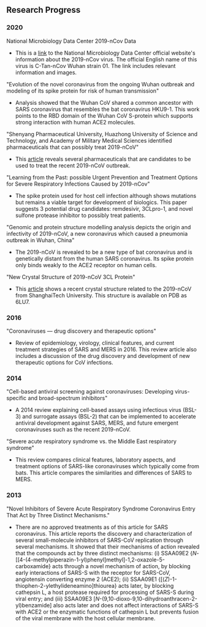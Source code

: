 ## Research Progress

### 2020 

National Microbiology Data Center 2019-nCov Data

* This is a [link](http://nmdc.cn/#/nCoV) to the National Microbiology Data Center official website's information about the 2019-nCov virus. The official English name of this virus is C-Tan-nCov Wuhan strain 01. The link includes relevant information and images.

"Evolution of the novel coronavirus from the ongoing Wuhan outbreak and modeling of its spike protein for risk of human transmission"    

 * Analysis showed that the Wuhan CoV shared a common ancestor with SARS coronavirus that resembles the bat coronavirus HKU9-1. This work points to the RBD domain of the Wuhan CoV S-protein which supports strong interaction with human ACE2 molecules. 

"Shenyang Pharmaceutical University, Huazhong University of Science and Technology, and Academy of Military Medical Sciences identified pharmaceuticals that can possibly treat 2019-nCoV"    

 * This [article](https://mp.weixin.qq.com/s/TlI0d4XsfrrFtYHhWI7h6g) reveals several pharmaceuticals that are candidates to be used to treat the recent 2019-nCoV outbreak. 

"Learning from the Past: possible Urgent Prevention and Treatment Options for Severe Respiratory Infections Caused by 2019-nCov"    

 * The spike protein used for host cell infection although shows mutations but remains a viable target for development of biologics. This paper suggests 3 potential drug candidates: remdesivir, 3CLpro-1, and novel sulfone protease inhibitor to possibly treat patients.

"Genomic and protein structure modelling analysis depicts the origin and infectivity of 2019-nCoV, a new coronavirus which caused a pneumonia outbreak in Wuhan, China"

* The 2019-nCoV is revealed to be a new type of bat coronavirus and is genetically distant from the human SARS coronavirus. Its spike protein only binds weakly to the ACE2 receptor on human cells.

"New Crystal Structure of 2019-nCoV 3CL Protein"

* This [article](https://mp.weixin.qq.com/s/RcOtYOnk5xRpyf5KH01dnQ) shows a recent crystal structure related to the 2019-nCoV from ShanghaiTech University. This structure is available on PDB as 6LU7.

### 2016 

"Coronaviruses — drug discovery and therapeutic options"

 * Review of epidemiology, virology, clinical features, and current treatment strategies of SARS and MERS in 2016. This review article also includes a discussion of the drug discovery and development of new therapeutic options for CoV infections.

### 2014

"Cell-based antiviral screening against coronaviruses: Developing virus-specific and broad-spectrum inhibitors" 

 * A 2014 review explaining cell-based assays using infectious virus (BSL-3) and surrogate assays (BSL-2) that can be implemented to accelerate antiviral development against SARS, MERS, and future emergent coronaviruses such as the recent 2019-nCoV.

"Severe acute respiratory syndrome vs. the Middle East respiratory syndrome"

 * This review compares clinical features, laboratory aspects, and treatment options of SARS-like coronaviruses which typically come from bats. This article compares the similarities and differences of SARS to MERS.

### 2013

"Novel Inhibitors of Severe Acute Respiratory Syndrome Coronavirus Entry That Act by Three Distinct Mechanisms."   

 * There are no approved treatments as of this article for SARS coronavirus. This article reports the discovery and characterization of several small-molecule inhibitors of SARS-CoV replication through several mechanisms. It showed that their mechanisms of action revealed that the compounds act by three distinct mechanisms: (i) SSAA09E2 {*N*-[[4-(4-methylpiperazin-1-yl)phenyl]methyl]-1,2-oxazole-5-carboxamide} acts through a novel mechanism of action, by blocking early interactions of SARS-S with the receptor for SARS-CoV, angiotensin converting enzyme 2 (ACE2); (ii) SSAA09E1 {[(*Z*)-1-thiophen-2-ylethylideneamino]thiourea} acts later, by blocking cathepsin L, a host protease required for processing of SARS-S during viral entry; and (iii) SSAA09E3 [*N*-(9,10-dioxo-9,10-dihydroanthracen-2-yl)benzamide] also acts later and does not affect interactions of SARS-S with ACE2 or the enzymatic functions of cathepsin L but prevents fusion of the viral membrane with the host cellular membrane.
